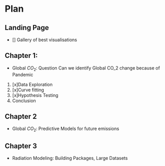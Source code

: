 # Plan 
## Landing Page
- [] Gallery of best visualisations
## Chapter 1:
-  Global $CO_2$: Question Can we identify Global CO_2 change because of Pandemic 
1. [x]Data Exploration
2. [x]Curve fitting
3. [x]Hypothesis Testing 
3. Conclusion 
## Chapter 2
- Global $CO_2$: Predictive Models for future emissions
## Chapter 3
- Radiation Modeling: Building Packages, Large Datasets  